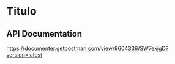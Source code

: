 # Titulo

## API Documentation
https://documenter.getpostman.com/view/9604336/SW7exjgD?version=latest
